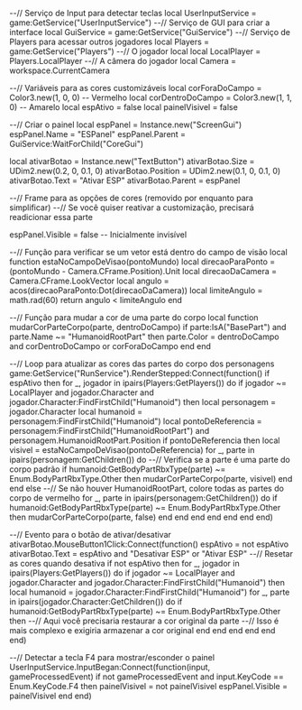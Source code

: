 --// Serviço de Input para detectar teclas
local UserInputService = game:GetService("UserInputService")
--// Serviço de GUI para criar a interface
local GuiService = game:GetService("GuiService")
--// Serviço de Players para acessar outros jogadores
local Players = game:GetService("Players")
--// O jogador local
local LocalPlayer = Players.LocalPlayer
--// A câmera do jogador
local Camera = workspace.CurrentCamera

--// Variáveis para as cores customizáveis
local corForaDoCampo = Color3.new(1, 0, 0) -- Vermelho
local corDentroDoCampo = Color3.new(1, 1, 0) -- Amarelo
local espAtivo = false
local painelVisivel = false

--// Criar o painel
local espPanel = Instance.new("ScreenGui")
espPanel.Name = "ESPanel"
espPanel.Parent = GuiService:WaitForChild("CoreGui")

local ativarBotao = Instance.new("TextButton")
ativarBotao.Size = UDim2.new(0.2, 0, 0.1, 0)
ativarBotao.Position = UDim2.new(0.1, 0, 0.1, 0)
ativarBotao.Text = "Ativar ESP"
ativarBotao.Parent = espPanel

--// Frame para as opções de cores (removido por enquanto para simplificar)
--// Se você quiser reativar a customização, precisará readicionar essa parte

espPanel.Visible = false -- Inicialmente invisível

--// Função para verificar se um vetor está dentro do campo de visão
local function estaNoCampoDeVisao(pontoMundo)
    local direcaoParaPonto = (pontoMundo - Camera.CFrame.Position).Unit
    local direcaoDaCamera = Camera.CFrame.LookVector
    local angulo = acos(direcaoParaPonto:Dot(direcaoDaCamera))
    local limiteAngulo = math.rad(60)
    return angulo < limiteAngulo
end

--// Função para mudar a cor de uma parte do corpo
local function mudarCorParteCorpo(parte, dentroDoCampo)
    if parte:IsA("BasePart") and parte.Name ~= "HumanoidRootPart" then
        parte.Color = dentroDoCampo and corDentroDoCampo or corForaDoCampo
    end
end

--// Loop para atualizar as cores das partes do corpo dos personagens
game:GetService("RunService").RenderStepped:Connect(function()
    if espAtivo then
        for _, jogador in ipairs(Players:GetPlayers()) do
            if jogador ~= LocalPlayer and jogador.Character and jogador.Character:FindFirstChild("Humanoid") then
                local personagem = jogador.Character
                local humanoid = personagem:FindFirstChild("Humanoid")
                local pontoDeReferencia = personagem:FindFirstChild("HumanoidRootPart") and personagem.HumanoidRootPart.Position
                if pontoDeReferencia then
                    local visivel = estaNoCampoDeVisao(pontoDeReferencia)
                    for _, parte in ipairs(personagem:GetChildren()) do
                        --// Verifica se a parte é uma parte do corpo padrão
                        if humanoid:GetBodyPartRbxType(parte) ~= Enum.BodyPartRbxType.Other then
                            mudarCorParteCorpo(parte, visivel)
                        end
                    end
                else
                    --// Se não houver HumanoidRootPart, colore todas as partes do corpo de vermelho
                    for _, parte in ipairs(personagem:GetChildren()) do
                        if humanoid:GetBodyPartRbxType(parte) ~= Enum.BodyPartRbxType.Other then
                            mudarCorParteCorpo(parte, false)
                        end
                    end
                end
            end
        end
    end
end)

--// Evento para o botão de ativar/desativar
ativarBotao.MouseButton1Click:Connect(function()
    espAtivo = not espAtivo
    ativarBotao.Text = espAtivo and "Desativar ESP" or "Ativar ESP"
    --// Resetar as cores quando desativa
    if not espAtivo then
        for _, jogador in ipairs(Players:GetPlayers()) do
            if jogador ~= LocalPlayer and jogador.Character and jogador.Character:FindFirstChild("Humanoid") then
                local humanoid = jogador.Character:FindFirstChild("Humanoid")
                for _, parte in ipairs(jogador.Character:GetChildren()) do
                    if humanoid:GetBodyPartRbxType(parte) ~= Enum.BodyPartRbxType.Other then
                        --// Aqui você precisaria restaurar a cor original da parte
                        --// Isso é mais complexo e exigiria armazenar a cor original
                    end
                end
            end
        end
    end
end)

--// Detectar a tecla F4 para mostrar/esconder o painel
UserInputService.InputBegan:Connect(function(input, gameProcessedEvent)
    if not gameProcessedEvent and input.KeyCode == Enum.KeyCode.F4 then
        painelVisivel = not painelVisivel
        espPanel.Visible = painelVisivel
    end
end)
